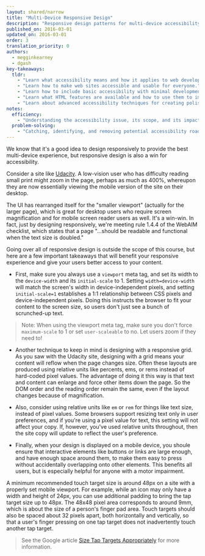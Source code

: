 ```yaml
---
layout: shared/narrow
title: "Multi-Device Responsive Design"
description: "Responsive design patterns for multi-device accessibility"
published_on: 2016-03-01
updated_on: 2016-03-01
order: 3
translation_priority: 0
authors:
  - megginkearney
  - dgash
key-takeaways:
  tldr: 
    - "Learn what accessibility means and how it applies to web development."
    - "Learn how to make web sites accessible and usable for everyone."
    - "Learn how to include basic accessibility with minimal development impace."
    - "Learn what HTML features are available and how to use them to improve accessibility."
    - "Learn about advanced accessibility techniques for creating polished accessibility experiences."
notes:
  efficiency:
    - "Understanding the accessibility issue, its scope, and its impact can make you a better web developer."
  problem-solving:
    - "Catching, identifying, and removing potential accessibility roadblocks before they happen can improve your development process and reduce maintenance requirements."
---
```


We know that it's a good idea to design responsively to provide the best multi-device experience, but responsive design is also a win for accessibility.

Consider a site like [Udacity](https://www.udacity.com/). A low-vision user who has difficulty reading small print might zoom in the page, perhaps as much as 400%, whereupon they are now essentially viewing the mobile version of the site on their desktop. 

The UI has rearranged itself for the "smaller viewport" (actually for the larger page), which is great for desktop users who require screen magnification and for mobile screen reader users as well. It's a win-win. In fact, just by designing responsively, we're meeting rule 1.4.4 of the WebAIM checklist, which states that a page "...should be readable and functional when the text size is doubled."

Going over all of responsive design is outside the scope of this course, but here are a few important takeaways that will benefit your responsive experience and give your users better access to your content.

 - First, make sure you always use a `viewport` meta tag, and set its width to the `device-width` and its `initial-scale` to 1. Setting `width=device-width` will match the screen's width in device-independent pixels, and setting `initial-scale=1` establishes a 1:1 relationship between CSS pixels and device-independent pixels. Doing this instructs the browser to fit your content to the screen size, so users don't just see a bunch of scrunched-up text.

>Note: When using the viewport meta tag, make sure you don't force `maximum-scale` to 1 or set `user-scaleable` to no. Let users zoom if they need to!

 - Another technique to keep in mind is designing with a responsive grid. As you saw with the Udacity site, designing with a grid means your content will reflow when the page changes size. Often these layouts are produced using relative units like percents, ems, or rems instead of hard-coded pixel values. The advantage of doing it this way is that text and content can enlarge and force other items down the page. So the DOM order and the reading order remain the same, even if the layout changes because of magnification.

 - Also, consider using relative units like `em` or `rem` for things like text size, instead of pixel values. Some browsers support resizing text only in user preferences, and if you're using a pixel value for text, this setting will not affect your copy. If, however, you've used relative units throughout, then the site copy will update to reflect the user's preference.

 - Finally, when your design is displayed on a mobile device, you shoule ensure that interactive elements like buttons or links are large enough, and have enough space around them, to make them easy to press without accidentally overlapping onto other elements. This benefits all users, but is especially helpful for anyone with a motor impairment.

A minimum recommended touch target size is around 48px on a site with a properly set mobile viewport. For example, while an icon may only have a width and height of 24px, you can use additional padding to bring the tap target size up to 48px. The 48x48 pixel area corresponds to around 9mm, which is about the size of a person's finger pad area. Touch targets should also be spaced about 32 pixels apart, both horizontally and vertically, so that a user's finger pressing on one tap target does not inadvertently touch another tap target. 

>See the Google article [Size Tap Targets Appropriately](https://developers.google.com/speed/docs/insights/SizeTapTargetsAppropriately?hl=en) for more information.
